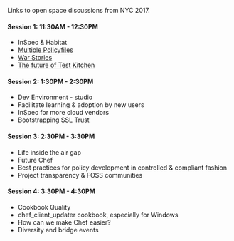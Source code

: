 Links to open space discussions from NYC 2017.

#### Session 1: 11:30AM - 12:30PM

* InSpec & Habitat
* [Multiple Policyfiles](NYC2017--Policyfile-Inheritance)
* [War Stories](War-Stories)
* [The future of Test Kitchen](Seattle2017-Future-of-Test-Kitchen)

#### Session 2:  1:30PM - 2:30PM

* Dev Environment - studio
* Facilitate learning & adoption by new users
* InSpec for more cloud vendors
* Bootstrapping SSL Trust

#### Session 3:  2:30PM - 3:30PM

* Life inside the air gap
* Future Chef
* Best practices for policy development in controlled & compliant fashion
* Project transparency & FOSS communities

#### Session 4:  3:30PM - 4:30PM

* Cookbook Quality
* chef_client_updater cookbook, especially for Windows
* How can we make Chef easier?
* Diversity and bridge events
